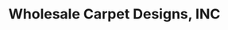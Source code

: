 ---
title: "Wholesale Carpet Designs, INC"
url: /vernon-hills/wholesale-carpet-designs-inc/
shop: Teppiche
---